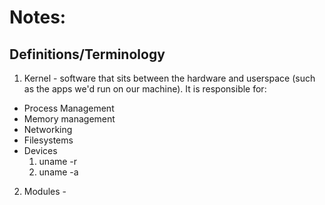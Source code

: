 # Notes: 

## Definitions/Terminology

1. Kernel - software that sits between the hardware and userspace (such as the apps we'd run on our machine). It is responsible for: 
- Process Management
- Memory management
- Networking
- Filesystems
- Devices
    1. uname -r
    2. uname -a

2. Modules - 
